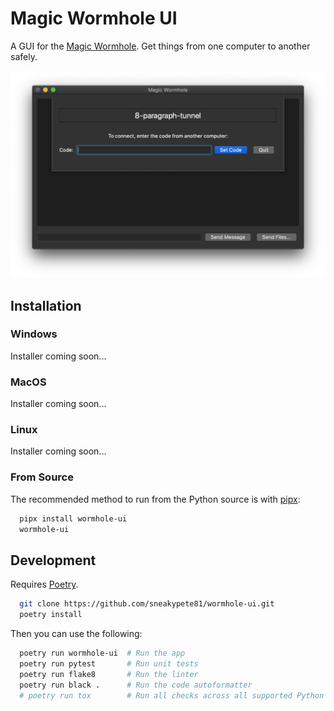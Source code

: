 # Magic Wormhole UI

A GUI for the [Magic Wormhole](https://github.com/warner/magic-wormhole/). Get things from one computer to another safely.

![Screenshot](docs/media/screenshot.png)

## Installation

### Windows
Installer coming soon...

### MacOS
Installer coming soon...

### Linux
Installer coming soon...

### From Source
The recommended method to run from the Python source is with [pipx](https://pipxproject.github.io/pipx/):
```sh
  pipx install wormhole-ui
  wormhole-ui
```

## Development

Requires [Poetry](https://poetry.eustace.io/).

```sh
  git clone https://github.com/sneakypete81/wormhole-ui.git
  poetry install
```

Then you can use the following:

```sh
  poetry run wormhole-ui  # Run the app
  poetry run pytest       # Run unit tests
  poetry run flake8       # Run the linter
  poetry run black .      # Run the code autoformatter
  # poetry run tox        # Run all checks across all supported Python versions (TODO)
```
